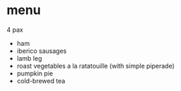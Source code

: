 # menu

4 pax

* ham
* iberico sausages
* lamb leg
* roast vegetables a la ratatouille (with simple piperade)
* pumpkin pie
* cold-brewed tea